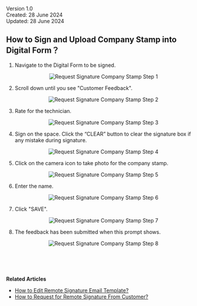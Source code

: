 Version 1.0<br>
Created: 28 June 2024<br>
Updated: 28 June 2024<br>
## How to Sign and Upload Company Stamp into Digital Form？

1. Navigate to the Digital Form to be signed. 

   <p align="center">
      <img src="img/Request_Signature_Company_Stamp_Step_1.png" alt="Request Signature Company Stamp Step 1">
   </p>

2. Scroll down until you see "Customer Feedback".

   <p align="center">
      <img src="img/Request_Signature_Company_Stamp_Step_2.png" alt="Request Signature Company Stamp Step 2">
   </p>

3. Rate for the technician.

   <p align="center">
      <img src="img/Request_Signature_Company_Stamp_Step_3.png" alt="Request Signature Company Stamp Step 3">
   </p>

4. Sign on the space. Click the “CLEAR” button to clear the signature box if any mistake during signature.

    <p align="center">
      <img src="img/Request_Signature_Company_Stamp_Step_4.png" alt="Request Signature Company Stamp Step 4">
    </p>

5. Click on the camera icon to take photo for the company stamp.

    <p align="center">
      <img src="img/Request_Signature_Company_Stamp_Step_5.png" alt="Request Signature Company Stamp Step 5">
    </p>

6. Enter the name. 

    <p align="center">
      <img src="img/Request_Signature_Company_Stamp_Step_6.png" alt="Request Signature Company Stamp Step 6">
    </p>

7. Click "SAVE".

    <p align="center">
      <img src="img/Request_Signature_Company_Stamp_Step_7.png" alt="Request Signature Company Stamp Step 7">
    </p>

8. The feedback has been submitted when this prompt shows.

    <p align="center">
      <img src="img/Request_Signature_Company_Stamp_Step_8.png" alt="Request Signature Company Stamp Step 8">
    </p>
    <br><br><br>

**Related Articles**
- [How to Edit Remote Signature Email Template?](Edit_Remote_Signature_Email_Template.md)
- [How to Request for Remote Signature From Customer?](How_to_Get_Remote_Signature_From_Customer.md)
  
<!-- [Link Text](https://salesconnection.github.io/Sales-Connection-Support/Request_Signature_Company_Stamp) -->
